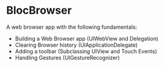 # BlocBrowser

A web browser app with the following fundamentals:

* Building a Web Browser app (UIWebView and Delegation)
* Clearing Browser history (UIApplicationDelegate)
* Adding a toolbar (Subclassing UIView and Touch Events)
* Handling Gestures (UIGestureRecognizer)
